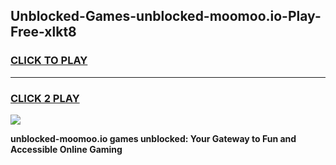 
## Unblocked-Games-unblocked-moomoo.io-Play-Free-xlkt8
<h3>
<a href="https://premium76.site?title=unblocked-moomoo.io&ref=23A">CLICK TO PLAY</a></h3>
<hr>

<h3>
<a href="https://premium76.site?title=unblocked-moomoo.io&ref=23A">CLICK 2 PLAY</a>
  
</h3>

<a href="https://premium76.site?title=unblocked-moomoo.io&ref=23A"><img src="https://clearcache.store/games.png"></a>


**unblocked-moomoo.io games unblocked: Your Gateway to Fun and Accessible Online Gaming**
